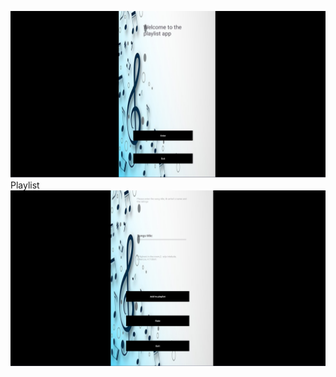 ![image alt](https://github.com/ST10484421-Siyabonga/Playlist/blob/ed04658ab4def26e38fe96d158bcf261898b74d7/1stpage%20screenshot.png) Playlist
![image alt](https://github.com/ST10484421-Siyabonga/Playlist/blob/763ec107b970f00b57f62862bde971e6ae7d0dc4/2ndpagescreenshot.png)
